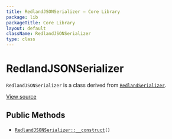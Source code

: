 ```yaml
---
title: RedlandJSONSerializer — Core Library
package: lib
packageTitle: Core Library
layout: default
className: RedlandJSONSerializer
type: class
---
```


# RedlandJSONSerializer

<code>RedlandJSONSerializer</code> is a class derived from <code><a href="RedlandSerializer">RedlandSerializer</a></code>.

<a href="https://github.com/eregansu/lib/blob/master/rdf/redland.php">View source</a>

## Public Methods

* <code><a href="RedlandJSONSerializer%3A%3A__construct">RedlandJSONSerializer::__construct</a>()</code>

